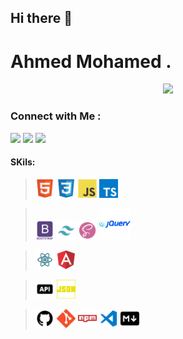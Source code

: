 ## Hi there 👋

# Ahmed Mohamed .

<p align="center">
  <a href="https://github.com/DenverCoder1/readme-typing-svg"><img src="https://readme-typing-svg.herokuapp.com/?lines=Front-end%20developer;Always%20learning;Always%20Search&font=Fira%20Code&center=true&width=440&height=45&color=238636&vCenter=true&size=22"></a>
  
</p>


### Connect with Me :

<a href="mailto:ahmedmohamedprofile@gmail.com" target="_blank"><img src="https://img.shields.io/badge/-Ahmed%20Mohamed-0077B5?style=for-the-badge&logo=Gmail&logoColor=red"/></a>
<a href="https://www.linkedin.com/in/ahmed-mohamed-ag/" target="_blank"><img src="https://img.shields.io/badge/-Ahmed%20Mohamed-0077B5?style=for-the-badge&logo=Linkedin&logoColor=white"/></a>
<a href="https://wa.me/201151101537" target="_blank"><img src="https://img.shields.io/badge/-Ahmed%20Mohamed-238636?style=for-the-badge&logo=Whatsapp&logoColor=white"/></a>

#### SKils:

> <img src = 'https://github.com/ahmedmohamedag/ahmedmohamedag/blob/main/image/html.svg' style='margin: 10' width='30'/>  <img src = 'https://github.com/ahmedmohamedag/ahmedmohamedag/blob/main/image/css.svg' width='30'/>  <img src = 'https://github.com/ahmedmohamedag/ahmedmohamedag/blob/main/image/js.svg' width='30'/> <img src = 'https://github.com/ahmedmohamedag/ahmedmohamedag/blob/main/image/typescript.svg' width='30'/>

> <img src = 'https://github.com/ahmedmohamedag/ahmedmohamedag/blob/main/image/bootstrap.svg' width='30'/>  <img src = 'https://github.com/ahmedmohamedag/ahmedmohamedag/blob/main/image/tailwind.svg' width='30'/>  <img src = 'https://github.com/ahmedmohamedag/ahmedmohamedag/blob/main/image/scss2-svgrepo-com.svg' width='30'/>  <img src = 'https://github.com/ahmedmohamedag/ahmedmohamedag/blob/main/image/jquery.svg' width='50'/>

> <img src = 'https://github.com/ahmedmohamedag/ahmedmohamedag/blob/main/image/react.svg' width='30'/> <img src = 'https://github.com/ahmedmohamedag/ahmedmohamedag/blob/main/image/angular-icon-svgrepo-com.svg' width='30'/>

> <img src = 'https://github.com/ahmedmohamedag/ahmedmohamedag/blob/main/image/api-svgrepo-com.svg' width='30'/>  <img src = 'https://github.com/ahmedmohamedag/ahmedmohamedag/blob/main/image/json-svgrepo-com.svg' width='30'/>

> <img src = 'https://github.com/ahmedmohamedag/ahmedmohamedag/blob/main/image/github-svgrepo-com.svg' width='30'/>  <img src = 'https://github.com/ahmedmohamedag/ahmedmohamedag/blob/main/image/git.svg' width='30'/> <img src = 'https://github.com/ahmedmohamedag/ahmedmohamedag/blob/main/image/npm-svgrepo-com.svg' width='30'/> <img src = 'https://github.com/ahmedmohamedag/ahmedmohamedag/blob/main/image/vscode2-svgrepo-com.svg' width='30'/>  <img src = 'https://github.com/ahmedmohamedag/ahmedmohamedag/blob/main/image/markdown-svgrepo-com.svg' width='30'/> 

 










